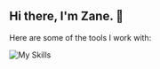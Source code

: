 ## Hi there, I'm Zane. 👋

Here are some of the tools I work with:

![My Skills](https://skillicons.dev/icons?i=js,html,css,ts,php,vue,tailwind,bootstrap,astro,nodejs,git,postgres)

<!--
**zanetaylor/zanetaylor** is a ✨ _special_ ✨ repository because its `README.md` (this file) appears on your GitHub profile.

Here are some ideas to get you started:

- 🔭 I’m currently working on ...
- 🌱 I’m currently learning ...
- 👯 I’m looking to collaborate on ...
- 🤔 I’m looking for help with ...
- 💬 Ask me about ...
- 📫 How to reach me: ...
- 😄 Pronouns: ...
- ⚡ Fun fact: ...
-->
